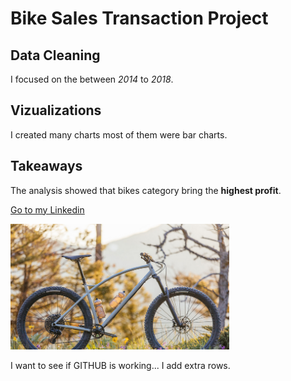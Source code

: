 # Bike Sales Transaction Project

## Data Cleaning
I focused on the between *2014* to *2018*.

## Vizualizations
I created many charts most of them were bar charts.

## Takeaways
The analysis showed that bikes category bring the **highest profit**.


<a href="https://www.linkedin.com/in/tansu-ayaz-797bb313a/">Go to my Linkedin</a>

<img src =
"https://github.com/Tansuuuu/Bike-Sales-Project/blob/main/bikCapture.PNG" width="350" height="auto" />


I want to see if GITHUB is working...
I add extra rows.



